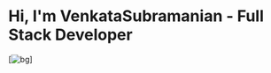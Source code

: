 # Hi, I'm VenkataSubramanian - Full Stack Developer

[![bg][ProfileImage]]

<!--
**Ravi-Venkat-Developer/Ravi-Venkat-Developer** is a ✨ _special_ ✨ repository because its `README.md` (this file) appears on your GitHub profile.

Here are some ideas to get you started:

- 🔭 I’m currently working on ...
- 🌱 I’m currently learning ...
- 👯 I’m looking to collaborate on ...
- 🤔 I’m looking for help with ...
- 💬 Ask me about ...
- 📫 How to reach me: ...
- 😄 Pronouns: ...
- ⚡ Fun fact: ...
-->
[ProfileImage]: https://qph.fs.quoracdn.net/main-thumb-780453497-200-rpvdyiwpxapbwlindmddjgmxnkhmalre.jpeg
